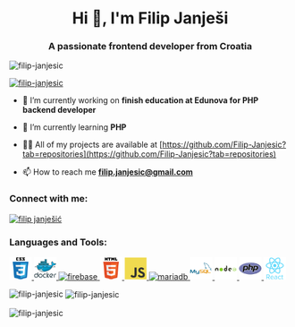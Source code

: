 <h1 align="center">Hi 👋, I'm Filip Janješi</h1>
<h3 align="center">A passionate frontend developer from Croatia</h3>

<p align="left"> <img src="https://komarev.com/ghpvc/?username=filip-janjesic&label=Profile%20views&color=0e75b6&style=flat" alt="filip-janjesic" /> </p>

<p align="left"> <a href="https://github.com/ryo-ma/github-profile-trophy"><img src="https://github-profile-trophy.vercel.app/?username=filip-janjesic" alt="filip-janjesic" /></a> </p>

- 🔭 I’m currently working on **finish education at Edunova for PHP backend developer**

- 🌱 I’m currently learning **PHP**

- 👨‍💻 All of my projects are available at [https://github.com/Filip-Janjesic?tab=repositories](https://github.com/Filip-Janjesic?tab=repositories)

- 📫 How to reach me **filip.janjesic@gmail.com**

<h3 align="left">Connect with me:</h3>
<p align="left">
<a href="https://linkedin.com/in/filip janješić" target="blank"><img align="center" src="https://raw.githubusercontent.com/rahuldkjain/github-profile-readme-generator/master/src/images/icons/Social/linked-in-alt.svg" alt="filip janješić" height="30" width="40" /></a>
</p>

<h3 align="left">Languages and Tools:</h3>
<p align="left"> <a href="https://www.w3schools.com/css/" target="_blank" rel="noreferrer"> <img src="https://raw.githubusercontent.com/devicons/devicon/master/icons/css3/css3-original-wordmark.svg" alt="css3" width="40" height="40"/> </a> <a href="https://www.docker.com/" target="_blank" rel="noreferrer"> <img src="https://raw.githubusercontent.com/devicons/devicon/master/icons/docker/docker-original-wordmark.svg" alt="docker" width="40" height="40"/> </a> <a href="https://firebase.google.com/" target="_blank" rel="noreferrer"> <img src="https://www.vectorlogo.zone/logos/firebase/firebase-icon.svg" alt="firebase" width="40" height="40"/> </a> <a href="https://www.w3.org/html/" target="_blank" rel="noreferrer"> <img src="https://raw.githubusercontent.com/devicons/devicon/master/icons/html5/html5-original-wordmark.svg" alt="html5" width="40" height="40"/> </a> <a href="https://developer.mozilla.org/en-US/docs/Web/JavaScript" target="_blank" rel="noreferrer"> <img src="https://raw.githubusercontent.com/devicons/devicon/master/icons/javascript/javascript-original.svg" alt="javascript" width="40" height="40"/> </a> <a href="https://mariadb.org/" target="_blank" rel="noreferrer"> <img src="https://www.vectorlogo.zone/logos/mariadb/mariadb-icon.svg" alt="mariadb" width="40" height="40"/> </a> <a href="https://www.mysql.com/" target="_blank" rel="noreferrer"> <img src="https://raw.githubusercontent.com/devicons/devicon/master/icons/mysql/mysql-original-wordmark.svg" alt="mysql" width="40" height="40"/> </a> <a href="https://nodejs.org" target="_blank" rel="noreferrer"> <img src="https://raw.githubusercontent.com/devicons/devicon/master/icons/nodejs/nodejs-original-wordmark.svg" alt="nodejs" width="40" height="40"/> </a> <a href="https://www.php.net" target="_blank" rel="noreferrer"> <img src="https://raw.githubusercontent.com/devicons/devicon/master/icons/php/php-original.svg" alt="php" width="40" height="40"/> </a> <a href="https://reactjs.org/" target="_blank" rel="noreferrer"> <img src="https://raw.githubusercontent.com/devicons/devicon/master/icons/react/react-original-wordmark.svg" alt="react" width="40" height="40"/> </a> </p>

<p><img align="left" src="https://github-readme-stats.vercel.app/api/top-langs?username=filip-janjesic&show_icons=true&locale=en&layout=compact" alt="filip-janjesic" /></p>

<p>&nbsp;<img align="center" src="https://github-readme-stats.vercel.app/api?username=filip-janjesic&show_icons=true&locale=en" alt="filip-janjesic" /></p>

<p><img align="center" src="https://github-readme-streak-stats.herokuapp.com/?user=filip-janjesic&" alt="filip-janjesic" /></p>



<!---
Filip-Janjesic/Filip-Janjesic is a ✨ special ✨ repository because its `README.md` (this file) appears on your GitHub profile.
You can click the Preview link to take a look at your changes.
--->

